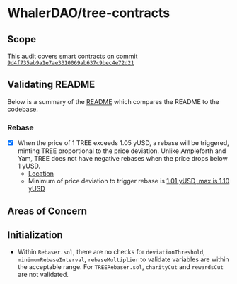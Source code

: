 # WhalerDAO/tree-contracts

## Scope
This audit covers smart contracts on commit [`9d4f735ab9a1e7ae3310069ab637c9bec4e72d21`](https://github.com/WhalerDAO/tree-contracts/tree/9d4f735ab9a1e7ae3310069ab637c9bec4e72d21)



## Validating README
Below is a summary of the [README](https://github.com/WhalerDAO/tree-contracts/blob/9d4f735ab9a1e7ae3310069ab637c9bec4e72d21/README.md) which compares the README to the codebase.

### Rebase
* [x] When the price of 1 TREE exceeds 1.05 yUSD, a rebase will be triggered, minting TREE proportional to the price deviation. Unlike Ampleforth and Yam, TREE does not have negative rebases when the price drops below 1 yUSD.
    * [Location](https://github.com/WhalerDAO/tree-contracts/blob/9d4f735ab9a1e7ae3310069ab637c9bec4e72d21/contracts/TREERebaser.sol#L133)
    * Minimum of price deviation to trigger rebase is [1.01 yUSD, max is 1.10 yUSD](https://github.com/WhalerDAO/tree-contracts/blob/9d4f735ab9a1e7ae3310069ab637c9bec4e72d21/contracts/TREERebaser.sol#L51)



## Areas of Concern

## Initialization
* Within `Rebaser.sol`, there are no checks for `deviationThreshold`, `minimumRebaseInterval`, `rebaseMultiplier` to validate variables are within the acceptable range.  For `TREERebaser.sol`, `charityCut` and `rewardsCut` are not validated.
